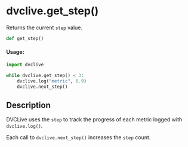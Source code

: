 # dvclive.get_step()

Returns the current `step` value.

```py
def get_step()
```

#### Usage:

```py
import dvclive

while dvclive.get_step() < 3:
    dvclive.log("metric", 0.9)
    dvclive.next_step()
```

## Description

DVCLive uses the `step` to track the progress of each metric logged with
`dvclive.log()`.

Each call to `dvclive.next_step()` increases the `step` count.
